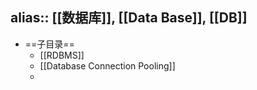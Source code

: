 alias:: [[数据库]], [[Data Base]], [[DB]]
---

- ==子目录==
	- [[RDBMS]]
	- [[Database Connection Pooling]]
	-